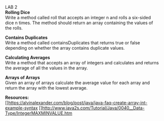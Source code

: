 LAB 2 </br>
**Rolling Dice**</br>
Write a method called roll that accepts an integer n and rolls a six-sided dice n times. The method should return an array containing the values of the rolls.</br>

**Contains Duplicates**</br>
Write a method called containsDuplicates that returns true or false depending on whether the array contains duplicate values.</br>

**Calculating Averages**</br>
Write a method that accepts an array of integers and calculates and returns the average of all the values in the array.</br>

**Arrays of Arrays**</br>
Given an array of arrays calculate the average value for each array and return the array with the lowest average.

**Resources:**</br>
[]https://alvinalexander.com/blog/post/java/java-faq-create-array-int-example-syntax
[]http://www.java2s.com/Tutorial/Java/0040__Data-Type/IntegerMAXMINVALUE.htm
